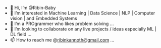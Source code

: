 - 👋 Hi, I’m @Ribin-Baby
- 👀 I’m interested in Machine Learning | Data Science | NLP | Computer vision | and Embedded Systems
- 🌱 I’m a PROgrammer who likes problem solving ...
- 💞️ I’m looking to collaborate on any live projects / ideas especially ML | DL field ...
- 📫 How to reach me @ribinkannoth@gmail.com ...

<!---
Ribin-Baby/Ribin-Baby is a ✨ special ✨ repository because its `README.md` (this file) appears on your GitHub profile.
You can click the Preview link to take a look at your changes.
--->
